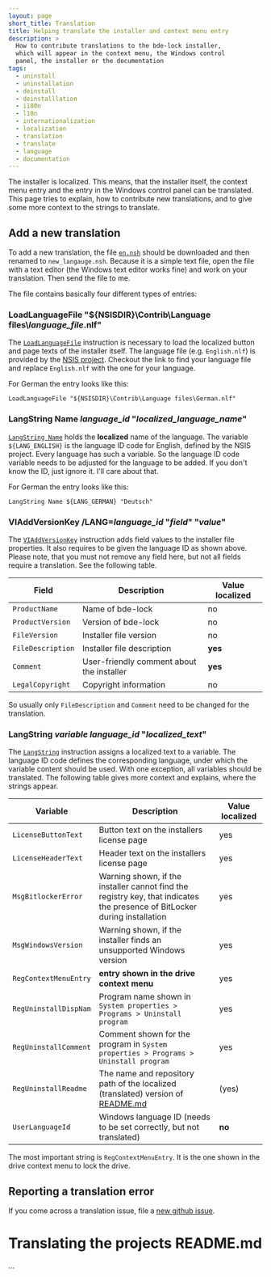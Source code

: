 ```yaml
---
layout: page
short_title: Translation
title: Helping translate the installer and context menu entry
description: >
  How to contribute translations to the bde-lock installer,
  which will appear in the context menu, the Windows control
  panel, the installer or the documentation
tags:
  - uninstall
  - uninstallation
  - deinstall
  - deinstalllation
  - i180n
  - l10n
  - internationalization
  - localization
  - translation
  - translate
  - language
  - documentation
---
```


The installer is localized. This means, that the installer itself, the context menu entry and the entry in the Windows control panel can be translated. This page tries to explain, how to contribute new translations, and to give some more context to the strings to translate.

## Add a new translation

To add a new translation, the file [`en.nsh`](https://github.com/dleidert/bde-lock/blob/master/locale/en.nsh) should be downloaded and then renamed to `new_langauge.nsh`. Because it is a simple text file, open the file with a text editor (the Windows text editor works fine) and work on your translation. Then send the file to me.

The file contains basically four different types of entries:

### LoadLanguageFile "${NSISDIR}\Contrib\Language files\\*language\_file*.nlf"

The [`LoadLanguageFile`](https://nsis.sourceforge.io/Reference/LoadLanguageFile) instruction is necessary to load the localized button and page texts of the installer itself. The language file (e.g. `English.nlf`) is provided by the [NSIS project](https://sourceforge.net/p/nsis/code/HEAD/tree/NSIS/trunk/Contrib/Language%20files). Checkout the link to find your language file and replace `English.nlf` with the one for your language.

For German the entry looks like this:

```
LoadLanguageFile "${NSISDIR}\Contrib\Language files\German.nlf"
``` 

### LangString Name *language\_id* "*localized\_language\_name*"

[`LangString Name`](https://nsis.sourceforge.io/Reference/LangString) holds the **localized** name of the language. The variable `${LANG_ENGLISH}` is the language ID code for English, defined by the NSIS project. Every language has such a variable. So the language ID code variable needs to be adjusted for the language to be added. If you don't know the ID, just ignore it. I'll care about that.

For German the entry looks like this:

```
LangString Name ${LANG_GERMAN} "Deutsch"
```

### VIAddVersionKey /LANG=*language\_id* "*field*" "*value*"

The [`VIAddVersionKey`](https://nsis.sourceforge.io/Reference/VIAddVersionKey) instruction adds field values to the installer file properties. It also requires to be given the language ID as shown above. Please note, that you must not remove any field here, but not all fields require a translation. See the following table.

Field | Description | Value localized
------|-------------|----------------
`ProductName` | Name of bde-lock | no
`ProductVersion` | Version of bde-lock | no
`FileVersion` | Installer file version | no
`FileDescription` | Installer file description | **yes**
`Comment` | User-friendly comment about the installer | **yes**
`LegalCopyright` | Copyright information | no

So usually only `FileDescription` and `Comment` need to be changed for the translation.

### LangString *variable* *language\_id* "*localized\_text*"

The [`LangString`](https://nsis.sourceforge.io/Reference/LangString) instruction assigns a localized text to a variable. The language ID code defines the corresponding language, under which the variable content should be used. With one exception, all variables should be translated. The following table gives more context and explains, where the strings appear.

Variable | Description | Value localized
---------|-------------|----------------
`LicenseButtonText`   | Button text on the installers license page | yes
`LicenseHeaderText`   | Header text on the installers license page | yes
`MsgBitlockerError`   | Warning shown, if the installer cannot find the registry key, that indicates the presence of BitLocker during installation | yes
`MsgWindowsVersion`   | Warning shown, if the installer finds an unsupported Windows version | yes
`RegContextMenuEntry` | **entry shown in the drive context menu** | yes
`RegUninstallDispNam` | Program name shown in `System properties > Programs > Uninstall program` | yes
`RegUninstallComment` | Comment shown for the program in `System properties > Programs > Uninstall program` | yes
`RegUninstallReadme`  | The name and repository path of the localized (translated) version of [README.md](https://github.com/dleidert/bde-lock/blob/master/README.md) | (yes)
`UserLanguageId`      | Windows language ID (needs to be set correctly, but not translated) | **no**

The most important string is `RegContextMenuEntry`. It is the one shown in the drive context menu to lock the drive.

## Reporting a translation error

If you come across a translation issue, file a [new github issue](https://github.com/dleidert/bde-lock/issues/new).

# Translating the projects README.md

...
